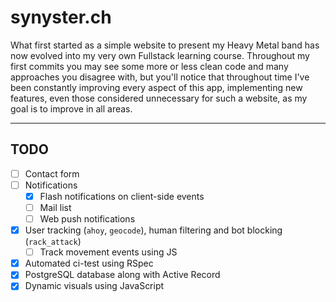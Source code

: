 # synyster.ch

What first started as a simple website to present my Heavy Metal band has now evolved into my very own Fullstack learning course. Throughout my first commits you may see some more or less clean code and many approaches you disagree with, but you'll notice that throughout time I've been constantly improving every aspect of this app, implementing new features, even those considered unnecessary for such a website, as my goal is to improve in all areas.

---

## TODO

- [ ] Contact form
- [ ] Notifications
  - [x] Flash notifications on client-side events
  - [ ] Mail list
  - [ ] Web push notifications
- [x] User tracking (`ahoy`, `geocode`), human filtering and bot blocking (`rack_attack`)
  - [ ] Track movement events using JS
- [x] Automated ci-test using RSpec
- [x] PostgreSQL database along with Active Record
- [x] Dynamic visuals using JavaScript
